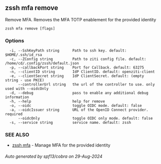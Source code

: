 ## zssh mfa remove

Remove MFA. Removes the MFA TOTP enablement for the provided identity

```
zssh mfa remove [flags]
```

### Options

```
  -i, --SshKeyPath string      Path to ssh key. default: $HOME/.ssh/id_rsa
  -c, --ZConfig string         Path to ziti config file. default: /home/cd/.config/zssh/default.json
  -p, --callbackPort string    Port for Callback. default: 63275
  -n, --clientID string        IdP ClientID. default: openziti-client
  -e, --clientSecret string    IdP ClientSecret. default: (empty string - use PKCE)
      --controllerUrl string   the url of the controller to use. only used with --oidcOnly
  -d, --debug                  pass to enable any additional debug information
  -h, --help                   help for remove
  -o, --oidc                   toggle OIDC mode. default: false
  -a, --oidcIssuer string      URL of the OpenID Connect provider. required
      --oidcOnly               toggle OIDC only mode. default: false
  -s, --service string         service name. default: zssh
```

### SEE ALSO

* [zssh mfa](../mfa.md)	 - Manage MFA for the provided identity

###### Auto generated by spf13/cobra on 29-Aug-2024
